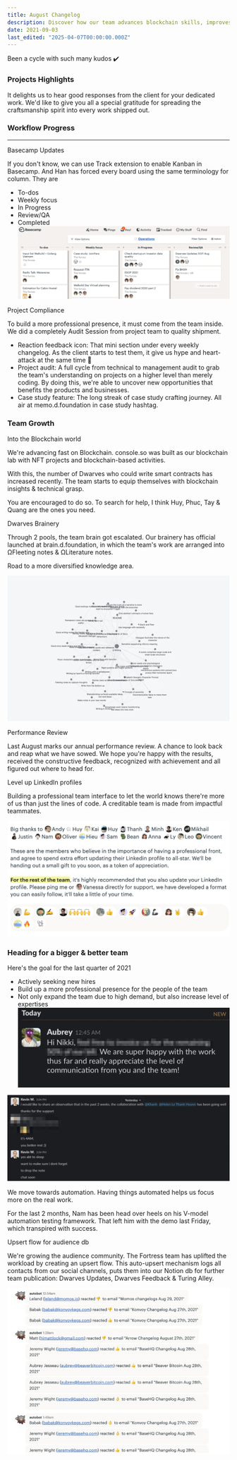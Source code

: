 ```yaml
---
title: August Changelog
description: Discover how our team advances blockchain skills, improves project workflows with Basecamp Kanban, and grows expertise through audits, automation, and professional development.
date: 2021-09-03
last_edited: "2025-04-07T00:00:00.000Z"
---
```


Been a cycle with such many kudos ✔️

### Projects Highlights

It delights us to hear good responses from the client for your dedicated work. We'd like to give you all a special gratitude for spreading the craftsmanship spirit into every work shipped out.

### Workflow Progress

---

Basecamp Updates

If you don't know, we can use Track extension to enable Kanban in Basecamp. And Han has forced every board using the same terminology for column. They are

- To-dos
- Weekly focus
- In Progress
- Review/QA
- Completed
  ![](assets/notion-image-1744006946675-eivlv.webp)

Project Compliance

To build a more professional presence, it must come from the team inside. We did a completely Audit Session from project team to quality shipment.

- Reaction feedback icon: That mini section under every weekly changelog. As the client starts to test them, it give us hype and heart-attack at the same time 🥲
- Project audit: A full cycle from technical to management audit to grab the team's understanding on projects on a higher level than merely coding. By doing this, we're able to uncover new opportunities that benefits the products and businesses.
- Case study feature: The long streak of case study crafting journey. All air at memo.d.foundation in case study hashtag.

### Team Growth

Into the Blockchain world

We're advancing fast on Blockchain. console.so was built as our blockchain lab with NFT projects and blockchain-based activities.

With this, the number of Dwarves who could write smart contracts has increased recently. The team starts to equip themselves with blockchain insights & technical grasp.

You are encouraged to do so. To search for help, I think Huy, Phuc, Tay & Quang are the ones you need.

Dwarves Brainery

Through 2 pools, the team brain got escalated. Our brainery has official launched at brain.d.foundation, in which the team's work are arranged into ΩFleeting notes & ΩLiterature notes.

Road to a more diversified knowledge area.

![](assets/notion-image-1744006947065-4iixd.webp)

Performance Review

Last August marks our annual performance review. A chance to look back and reap what we have sowed. We hope you're happy with the results, received the constructive feedback, recognized with achievement and all figured out where to head for.

Level up LinkedIn profiles

Building a professional team interface to let the world knows there're more of us than just the lines of code. A creditable team is made from impactful teammates.

![](assets/notion-image-1744006947625-gk629.webp)

### Heading for a bigger & better team

Here's the goal for the last quarter of 2021

- Actively seeking new hires
- Build up a more professional presence for the people of the team
- Not only expand the team due to high demand, but also increase level of expertises
  ![](assets/notion-image-1744006947990-egark.webp)

![](assets/notion-image-1744006948330-d00vd.webp)

We move towards automation. Having things automated helps us focus more on the real work.

For the last 2 months, Nam has been head over heels on his V-model automation testing framework. That left him with the demo last Friday, which transpired with success.

Upsert flow for audience db

We're growing the audience community. The Fortress team has uplifted the workload by creating an upsert flow. This auto-upsert mechanism logs all contacts from our social channels, puts them into our Notion db for further team publication: Dwarves Updates, Dwarves Feedback & Turing Alley.

![](assets/notion-image-1744006948693-9i94d.webp)

